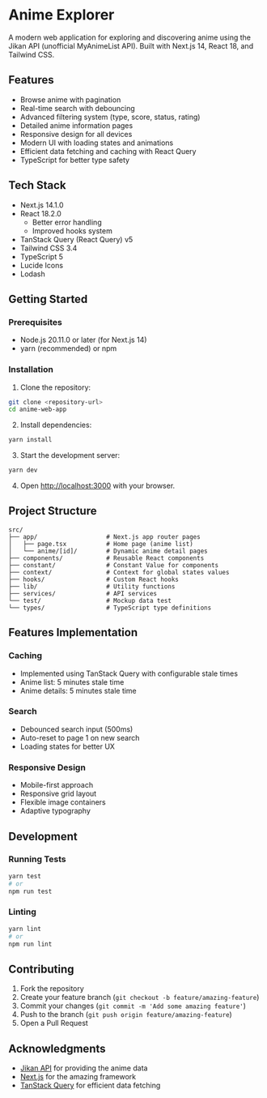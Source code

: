 # Anime Explorer

A modern web application for exploring and discovering anime using the Jikan API (unofficial MyAnimeList API). Built with Next.js 14, React 18, and Tailwind CSS.

## Features

- Browse anime with pagination
- Real-time search with debouncing
- Advanced filtering system (type, score, status, rating)
- Detailed anime information pages
- Responsive design for all devices
- Modern UI with loading states and animations
- Efficient data fetching and caching with React Query
- TypeScript for better type safety

## Tech Stack

- Next.js 14.1.0
- React 18.2.0
  - Better error handling
  - Improved hooks system
- TanStack Query (React Query) v5
- Tailwind CSS 3.4
- TypeScript 5
- Lucide Icons
- Lodash

## Getting Started

### Prerequisites

- Node.js 20.11.0 or later (for Next.js 14)
- yarn (recommended) or npm

### Installation

1. Clone the repository:
```bash
git clone <repository-url>
cd anime-web-app
```

2. Install dependencies:
```bash
yarn install
```

3. Start the development server:
```bash
yarn dev
```

4. Open [http://localhost:3000](http://localhost:3000) with your browser.

## Project Structure

```
src/
├── app/                   # Next.js app router pages
│   ├── page.tsx           # Home page (anime list)
│   └── anime/[id]/        # Dynamic anime detail pages
├── components/            # Reusable React components
├── constant/              # Constant Value for components
├── context/               # Context for global states values
├── hooks/                 # Custom React hooks
├── lib/                   # Utility functions
├── services/              # API services
└── test/                  # Mockup data test
└── types/                 # TypeScript type definitions
```

## Features Implementation

### Caching
- Implemented using TanStack Query with configurable stale times
- Anime list: 5 minutes stale time
- Anime details: 5 minutes stale time

### Search
- Debounced search input (500ms)
- Auto-reset to page 1 on new search
- Loading states for better UX

### Responsive Design
- Mobile-first approach
- Responsive grid layout
- Flexible image containers
- Adaptive typography

## Development

### Running Tests
```bash
yarn test
# or
npm run test
```

### Linting
```bash
yarn lint
# or
npm run lint
```

## Contributing

1. Fork the repository
2. Create your feature branch (`git checkout -b feature/amazing-feature`)
3. Commit your changes (`git commit -m 'Add some amazing feature'`)
4. Push to the branch (`git push origin feature/amazing-feature`)
5. Open a Pull Request

## Acknowledgments

- [Jikan API](https://jikan.moe/) for providing the anime data
- [Next.js](https://nextjs.org/) for the amazing framework
- [TanStack Query](https://tanstack.com/query/latest) for efficient data fetching
